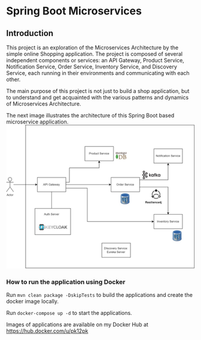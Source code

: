 # Spring Boot Microservices


## Introduction

This project is an exploration of the Microservices Architecture by the simple online Shopping application. The project is composed of several independent components or services: an API Gateway, Product Service, Notification Service, Order Service, Inventory Service, and Discovery Service, each running in their environments and communicating with each other.

The main purpose of this project is not just to build a shop application, but to understand and get acquainted with the various patterns and dynamics of Microservices Architecture.

The next image illustrates the architecture of this Spring Boot based microservice application.
![Diagram.jpg](documentation/Diagram.jpg)


### How to run the application using Docker

Run `mvn clean package -DskipTests` to build the applications and create the docker image locally.

Run `docker-compose up -d` to start the applications.

Images of applications are available on my Docker Hub at https://hub.docker.com/u/pk12pk
